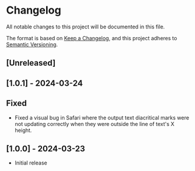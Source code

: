 # Changelog

All notable changes to this project will be documented in this file.

The format is based on [Keep a Changelog](https://keepachangelog.com/en/1.1.0/),
and this project adheres to [Semantic Versioning](https://semver.org/spec/v2.0.0.html).

## [Unreleased]

## [1.0.1] - 2024-03-24

## Fixed

- Fixed a visual bug in Safari where the output text diacritical marks were not updating correctly when they were outside the line of text's X height.

## [1.0.0] - 2024-03-23

- Initial release
